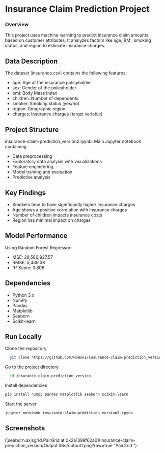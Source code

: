 # Insurance Claim Prediction Project

### Overview
This project uses machine learning to predict insurance claim amounts based on customer attributes. It analyzes factors like age, BMI, smoking status, and region to estimate insurance charges.

## Data Description
The dataset (insurance.csv) contains the following features:

+ age: Age of the insurance policyholder
+ sex: Gender of the policyholder
+ bmi: Body Mass Index
+ children: Number of dependents
+ smoker: Smoking status (yes/no)
+ region: Geographic region
+ charges: Insurance charges (target variable)

## Project Structure
insurance-claim-prediction_version2.ipynb: Main Jupyter notebook containing:
+ Data preprocessing
+ Exploratory data analysis with visualizations
+ Feature engineering
+ Model training and evaluation
+ Predictive analysis

## Key Findings
+ Smokers tend to have significantly higher insurance charges
+ Age shows a positive correlation with insurance charges
+ Number of children impacts insurance costs
+ Region has minimal impact on charges

## Model Performance
Using Random Forest Regressor:

+ MSE: 29,586,927.57
+ RMSE: 5,439.38
+ R² Score: 0.808

## Dependencies
+ Python 3.x
+ NumPy
+ Pandas
+ Matplotlib
+ Seaborn
+ Scikit-learn
## Run Locally

Clone the repository

```bash
  git clone https://github.com/NoWon1/insurance-claim-prediction_version.git
```

Go to the project directory

```bash
  cd insurance-claim-prediction_version
```

Install dependencies

```bash
pip install numpy pandas matplotlib seaborn scikit-learn
```

Start the server

```bash
jupyter notebook insurance-claim-prediction_version2.ipynb
```


## Screenshots

![seaborn.axisgrid.PairGrid at 0x2a1399f62a0](insurance-claim-prediction_version/Output SSs/output1.png?raw=true "PairGrid ")